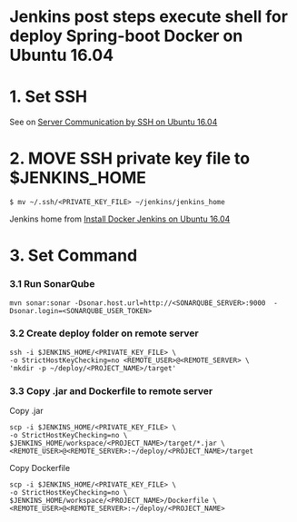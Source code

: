 # Jenkins post steps execute shell for deploy Spring-boot Docker on Ubuntu 16.04 

# 1. Set SSH 

See on [Server Communication by SSH on Ubuntu 16.04](server_communication_by_ssh_on_ubuntu_1604.md)

# 2. MOVE SSH private key file to $JENKINS_HOME 
```
$ mv ~/.ssh/<PRIVATE_KEY_FILE> ~/jenkins/jenkins_home
```
Jenkins home from [Install Docker Jenkins on Ubuntu 16.04](install_docker_jenkins_on_ubuntu_1604.md)

# 3. Set Command

### 3.1 Run SonarQube 
```
mvn sonar:sonar -Dsonar.host.url=http://<SONARQUBE_SERVER>:9000  -Dsonar.login=<SONARQUBE_USER_TOKEN>
```
### 3.2 Create deploy folder on remote server 
```
ssh -i $JENKINS_HOME/<PRIVATE_KEY_FILE> \
-o StrictHostKeyChecking=no <REMOTE_USER>@<REMOTE_SERVER> \
'mkdir -p ~/deploy/<PROJECT_NAME>/target'
```

### 3.3 Copy .jar and Dockerfile to remote server 

Copy .jar
```
scp -i $JENKINS_HOME/<PRIVATE_KEY_FILE> \
-o StrictHostKeyChecking=no \
$JENKINS_HOME/workspace/<PROJECT_NAME>/target/*.jar \
<REMOTE_USER>@<REMOTE_SERVER>:~/deploy/<PROJECT_NAME>/target 
```

Copy Dockerfile
```
scp -i $JENKINS_HOME/<PRIVATE_KEY_FILE> \
-o StrictHostKeyChecking=no \
$JENKINS_HOME/workspace/<PROJECT_NAME>/Dockerfile \
<REMOTE_USER>@<REMOTE_SERVER>:~/deploy/<PROJECT_NAME>
```

